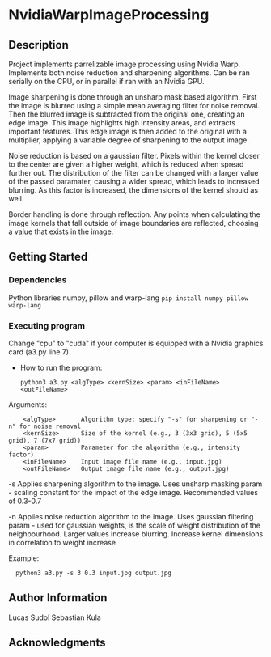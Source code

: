 # NvidiaWarpImageProcessing

## Description
Project implements parrelizable image processing using Nvidia Warp. Implements both noise reduction and sharpening algorithms. 
Can be ran serially on the CPU, or in parallel if ran with an Nvidia GPU. 

Image sharpening is done through an unsharp mask based algorithm. First the image is blurred using a simple mean averaging filter for noise removal. 
Then the blurred image is subtracted from the original one, creating an edge image. This image highlights high intensity areas, and extracts important features. 
This edge image is then added to the original with a multiplier, applying a variable degree of sharpening to the output image.

Noise reduction is based on a gaussian filter. Pixels within the kernel closer to the center are given a higher weight, which is reduced
when spread further out. The distribution of the filter can be changed with a larger value of the passed paramater, causing a wider spread, which 
leads to increased blurring. As this factor is increased, the dimensions of the kernel should as well.

Border handling is done through reflection. Any points when calculating the image kernels that fall outside of image boundaries are
reflected, choosing a value that exists in the image.


## Getting Started

### Dependencies
Python libraries numpy, pillow and warp-lang
```pip install numpy pillow warp-lang```

### Executing program
Change "cpu" to "cuda" if your computer is equipped with a Nvidia graphics card (a3.py line 7)

* How to run the program: 

    ```python3 a3.py <algType> <kernSize> <param> <inFileName> <outFileName>```

Arguments:
```
    <algType>       Algorithm type: specify "-s" for sharpening or "-n" for noise removal
    <kernSize>      Size of the kernel (e.g., 3 (3x3 grid), 5 (5x5 grid), 7 (7x7 grid))
    <param>         Parameter for the algorithm (e.g., intensity factor)
    <inFileName>    Input image file name (e.g., input.jpg)
    <outFileName>   Output image file name (e.g., output.jpg)
```

-s Applies sharpening algorithm to the image. Uses unsharp masking
    param - scaling constant for the impact of the edge image. Recommended values of 0.3-0.7 

-n Applies noise reduction algorithm to the image. Uses gaussian filtering
    param - used for gaussian weights, is the scale of weight distribution of the neighbourhood. Larger values increase blurring. Increase kernel dimensions in correlation to weight increase

Example:
```
  python3 a3.py -s 3 0.3 input.jpg output.jpg
```

## Author Information
Lucas Sudol
Sebastian Kula


## Acknowledgments
